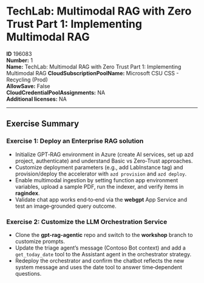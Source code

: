 # TechLab: Multimodal RAG with Zero Trust Part 1: Implementing Multimodal RAG

**ID** 196083  
**Number:** 1  
**Name:** TechLab: Multimodal RAG with Zero Trust Part 1: Implementing Multimodal RAG
**CloudSubscriptionPoolName:** Microsoft CSU CSS - Recycling (Prod)  
**AllowSave:** False  
**CloudCredentialPoolAssignments:** NA  
**Additional licenses:** NA  

---

## Exercise Summary
### Exercise 1: Deploy an Enterprise RAG solution
- Initialize GPT‑RAG environment in Azure (create AI services, set up azd project, authenticate) and understand Basic vs Zero‑Trust approaches.  
- Customize deployment parameters (e.g., add LabInstance tag) and provision/deploy the accelerator with `azd provision` and `azd deploy`.  
- Enable multimodal ingestion by setting function app environment variables, upload a sample PDF, run the indexer, and verify items in **ragindex**.  
- Validate chat app works end‑to‑end via the **webgpt** App Service and test an image‑grounded query outcome.  

### Exercise 2: Customize the LLM Orchestration Service
- Clone the **gpt-rag-agentic** repo and switch to the **workshop** branch to customize prompts.  
- Update the triage agent’s message (Contoso Bot context) and add a `get_today_date` tool to the Assistant agent in the orchestrator strategy.  
- Redeploy the orchestrator and confirm the chatbot reflects the new system message and uses the date tool to answer time‑dependent questions.  
